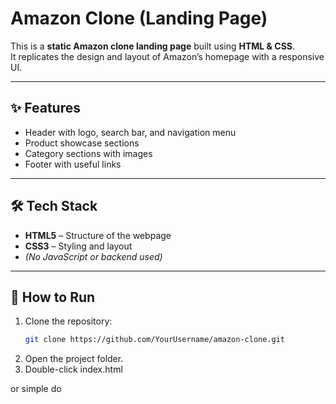 # Amazon Clone (Landing Page)

This is a **static Amazon clone landing page** built using **HTML & CSS**.  
It replicates the design and layout of Amazon’s homepage with a responsive UI.

---

## ✨ Features
-  Header with logo, search bar, and navigation menu  
-  Product showcase sections  
-  Category sections with images  
-  Footer with useful links    

---

## 🛠️ Tech Stack
- **HTML5** – Structure of the webpage  
- **CSS3** – Styling and layout  
- *(No JavaScript or backend used)*  

---

## 🚀 How to Run
1. Clone the repository:
   ```bash
   git clone https://github.com/YourUsername/amazon-clone.git
   
2. Open the project folder.
4. Double-click index.html

or simple do
